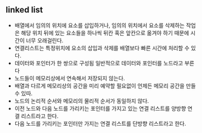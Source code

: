 ## linked list

- 배열에서 임의의 위치에 요소를 삽입하거나, 임의의 위치에서 요소를 삭제하는 작업은 해당 위치 뒤에 있는 요소들을 하나씩 뒤칸 혹은 앞칸으로 옮겨야 하기 때문에 시간이 너무 오래걸린다.
- 연결리스트는 특정위치에 요소의 삽입과 삭제를 배열보다 빠른 시간에 처리할 수 있다.
- 데이터와 포인터가 한 쌍으로 구성됨 일반적으로 데이터와 포인터를 노드라고 부른다
- 노드들이 메모리상에서 연속해서 저장되지 않는다.
- 배열과 다르게 메모리상의 공간을 미리 예약할 필요없이 언제든 메모리 공간을 만들수 있따.
- 노드의 논리적 순서와 메모리의 물리적 순서가 동일하지 않다.
- 이전 노드와 다음 노드를 가리키는 포인터를 가지고 있는 연결 리스트를 양방향 연결 리스트라고 한다.
- 다음 노드를 가리키는 포인터만 가지는 연결 리스트를 단방향 리스트라고 한다.
